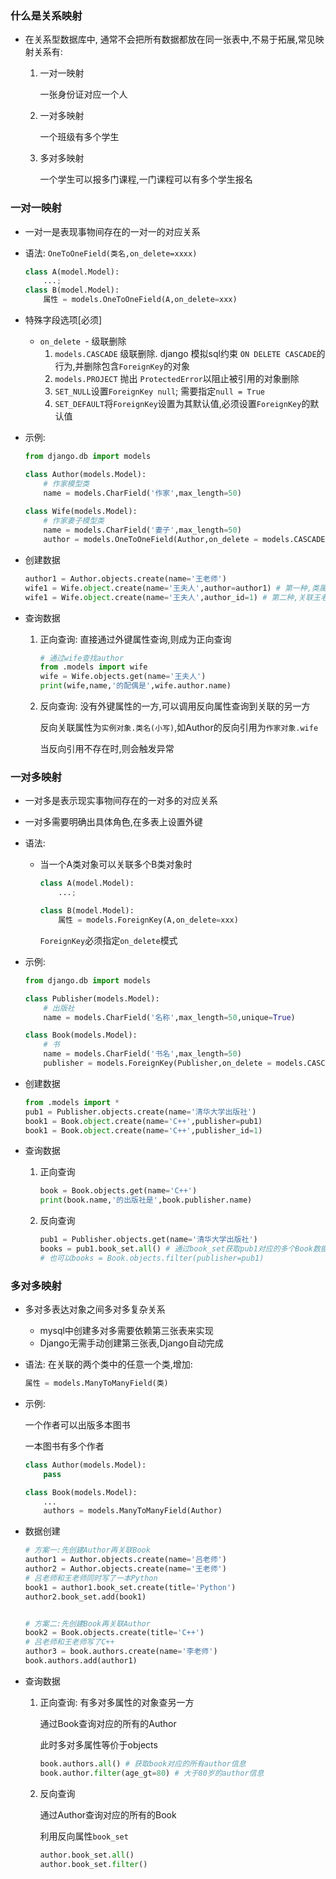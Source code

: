### 什么是关系映射

+   在关系型数据库中, 通常不会把所有数据都放在同一张表中,不易于拓展,常见映射关系有:

    1.   一对一映射

         一张身份证对应一个人

    2.   一对多映射

         一个班级有多个学生

    3.   多对多映射

         一个学生可以报多门课程,一门课程可以有多个学生报名



### 一对一映射

+   一对一是表现事物间存在的一对一的对应关系

+   语法: `OneToOneField(类名,on_delete=xxxx)`

    ```python
    class A(model.Model):
        ...;
    class B(model.Model):
        属性 = models.OneToOneField(A,on_delete=xxx)
    ```

    

+   特殊字段选项[必须]
    +   `on_delete `- 级联删除
        1.   `models.CASCADE` 级联删除. django 模拟sql约束 `ON DELETE CASCADE`的行为,并删除包含`ForeignKey`的对象
        2.   `models.PROJECT` 抛出 `ProtectedError`以阻止被引用的对象删除
        3.   `SET_NULL`设置`ForeignKey null`; 需要指定`null = True`
        4.   `SET_DEFAULT`将`ForeignKey`设置为其默认值,必须设置`ForeignKey`的默认值

+   示例:

    ```python
    from django.db import models
    
    class Author(models.Model):
        # 作家模型类
        name = models.CharField('作家',max_length=50)
        
    class Wife(models.Model):
        # 作家妻子模型类
        name = models.CharField('妻子',max_length=50)
        author = models.OneToOneField(Author,on_delete = models.CASCADE) # 增加一对一属性
    ```

+   创建数据

    ```python
    author1 = Author.objects.create(name='王老师')
    wife1 = Wife.object.create(name='王夫人',author=author1) # 第一种,类属性名 = 对象
    wife1 = Wife.object.create(name='王夫人',author_id=1) # 第二种,关联王老师对应主键值
    ```

+   查询数据

    1.   正向查询: 直接通过外键属性查询,则成为正向查询

         ```python
         # 通过wife查找author
         from .models import wife
         wife = Wife.objects.get(name='王夫人')
         print(wife,name,'的配偶是',wife.author.name)
         ```

    2.   反向查询: 没有外键属性的一方,可以调用反向属性查询到关联的另一方

         反向关联属性为`实例对象.类名(小写)`,如Author的反向引用为`作家对象.wife`

         当反向引用不存在时,则会触发异常



### 一对多映射

+   一对多是表示现实事物间存在的一对多的对应关系

+   一对多需要明确出具体角色,在多表上设置外键

+   语法:

    +   当一个A类对象可以关联多个B类对象时

        ```python
        class A(model.Model):
            ...;
        
        class B(model.Model):
            属性 = models.ForeignKey(A,on_delete=xxx)
        ```

        `ForeignKey`必须指定`on_delete`模式

+   示例:

    ```python
    from django.db import models
    
    class Publisher(models.Model):
        # 出版社
        name = models.CharField('名称',max_length=50,unique=True)
    
    class Book(models.Model):
        # 书
        name = models.CharField('书名',max_length=50)
        publisher = models.ForeignKey(Publisher,on_delete = models.CASCADE)
    ```

+   创建数据

    ```python
    from .models import *
    pub1 = Publisher.objects.create(name='清华大学出版社')
    book1 = Book.object.create(name='C++',publisher=pub1)
    book1 = Book.object.create(name='C++',publisher_id=1)
    ```

+   查询数据

    1.   正向查询

         ```python
         book = Book.objects.get(name='C++')
         print(book.name,'的出版社是',book.publisher.name)
         ```

    2.   反向查询

         ```python
         pub1 = Publisher.objects.get(name='清华大学出版社')
         books = pub1.book_set.all() # 通过book_set获取pub1对应的多个Book数据对象
         # 也可以books = Book.objects.filter(publisher=pub1)
         ```

         

### 多对多映射

+   多对多表达对象之间多对多复杂关系

    +   mysql中创建多对多需要依赖第三张表来实现
    +   Django无需手动创建第三张表,Django自动完成

+   语法: 在关联的两个类中的任意一个类,增加:

    ```python
    属性 = models.ManyToManyField(类)
    ```

+   示例:

    一个作者可以出版多本图书

    一本图书有多个作者

    ```python
    class Author(models.Model):
        pass
    
    class Book(models.Model):
        ...
        authors = models.ManyToManyField(Author)
    ```

+   数据创建

    ```python
    # 方案一:先创建Author再关联Book
    author1 = Author.objects.create(name='吕老师')
    author2 = Author.objects.create(name='王老师')
    # 吕老师和王老师同时写了一本Python
    book1 = author1.book_set.create(title='Python')
    author2.book_set.add(book1)
    
    
    # 方案二:先创建Book再关联Author
    book2 = Book.objects.create(title='C++')
    # 吕老师和王老师写了C++
    author3 = book.authors.create(name='李老师')
    book.authors.add(author1)
    ```

+   查询数据

    1.   正向查询: 有多对多属性的对象查另一方

         通过Book查询对应的所有的Author

         此时多对多属性等价于objects

         ```python
         book.authors.all() # 获取book对应的所有author信息
         book.author.filter(age_gt=80) # 大于80岁的author信息
         ```

    2.   反向查询

         通过Author查询对应的所有的Book

         利用反向属性`book_set`

         ```python
         author.book_set.all()
         author.book_set.filter()
         ```

         